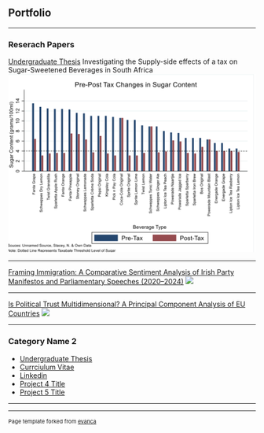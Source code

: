## Portfolio

---

### Reserach Papers

[Undergraduate Thesis](https://github.com/dheneck/dheneck.github.io/blob/master/pdf/Thesis%20Final.pdf)
Investigating the Supply-side effects of a tax on Sugar-Sweetened Beverages in South Africa
<img src="images/sugar.png?raw=true"/>

---
[Framing Immigration: A Comparative Sentiment Analysis of Irish
Party Manifestos and Parliamentary Speeches (2020–2024)](pdf/QTA-Final-Markdown-File-New.pdf)
<img src="images/dummy_thumbnail.jpg?raw=true"/>

---
[Is Political Trust Multidimensional? A Principal Component
Analysis of EU Countries](pdf/Dimensionality-Reduction-Final.pdf)
<img src="images/dummy_thumbnail.jpg?raw=true"/>

---

### Category Name 2

- [Undergraduate Thesis](https://github.com/dheneck/dheneck.github.io/blob/master/pdf/Thesis%20Final.pdf)
- [Currciulum Vitae](https://github.com/dheneck/dheneck.github.io/blob/master/pdf/New%20CV%20PDF.pdf)
- [Linkedin](https://www.linkedin.com/in/daniel-heneck-049b28113/)
- [Project 4 Title](http://example.com/)
- [Project 5 Title](http://example.com/)

---




---
<p style="font-size:11px">Page template forked from <a href="https://github.com/evanca/quick-portfolio">evanca</a></p>
<!-- Remove above link if you don't want to attibute -->
